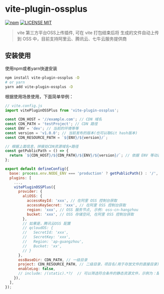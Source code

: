 # vite-plugin-ossplus
[![npm](https://img.shields.io/npm/v/vite-plugin-ossplus.svg)](https://www.npmjs.com/package/vite-plugin-ossplus)
[![LICENSE MIT](https://img.shields.io/npm/l/vite-plugin-ossplus.svg)](https://www.npmjs.com/package/vite-plugin-ossplus) 

> vite 第三方平台OSS上传插件, 可在 vite 打包结束后将 生成的文件自动上传到 OSS 中，目前支持阿里云、腾讯云、七牛云服务提供商

## 安装使用
使用npm或者yarn快速安装
```bash
npm install vite-plugin-ossplus -D
# or yarn
yarn add vite-plugin-ossplus -D
```

根据使用场景使用，下面简单举例：

```javascript
// vite.config.js
import vitePluginOSSPlus from 'vite-plugin-ossplus';

const CDN_HOST = '//example.com'; // CDN 域名
const CDN_PATH = 'testProject'; // CDN 路径
const ENV = 'dev'; // 当前的环境等等
const version = 'v1.0.0'; // 当前发布的版本(也可以取Git hash版本)
const CDN_RESOURCE_PATH = `${ENV}/${version}/`;

// 根据上面信息，拼接处CDN资源域名+路径
const getPublicPath = () => {
  return `${CDN_HOST}/${CDN_PATH}/${ENV}/${version}/`; // 依据 ENV 等动态构造 publicPath
};

export default defineConfig({
  base: process.env.NODE_ENV === 'production' ? getPublicPath() : '/', // 资源替换的CDN域名及路径前缀
  plugins: [
    ...,
    vitePluginOSSPlus({
      provider: {
        aliOSS: {
          accessKeyId: 'xxx', // 在阿里 OSS 控制台获取
          accessKeySecret: 'xxx', // 在阿里 OSS 控制台获取
          region: 'xxx', // OSS 服务节点, 示例: oss-cn-hangzhou
          bucket: 'xxx', // OSS 存储空间, 在阿里 OSS 控制台获取
        },
        // 如果是，腾讯云OSS 配置
        // qcloudOS: {
        //   SecretId: 'xxx',
        //   SecretKey: 'xxx',
        //   Region: 'ap-guangzhou',
        //   Bucket: 'xx',
        // }
      },
      ossBaseDir: CDN_PATH, // 一级目录
      project: CDN_RESOURCE_PATH, // 二级目录，项目名(用于存放文件的直接目录)
      enableLog: false,
      // include: /(static).*?/  // 可以筛选符合条件的静态资源文件，示例为：配置资源路径包含static，不填默认全部非.html文件
    }),
  ],
});
```
